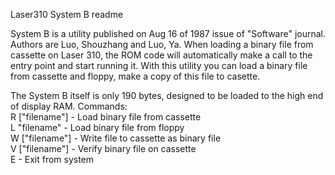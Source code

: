 Laser310 System B readme  

System B is a utility published on Aug 16 of 1987 issue of "Software" journal. Authors are Luo, Shouzhang and Luo, Ya.
When loading a binary file from cassette on Laser 310, the ROM code will automatically make a call to the entry point and start running it.
With this utility you can load a binary file from cassette and floppy, make a copy of this file to casette.  

The System B itself is only 190 bytes, designed to be loaded to the high end of display RAM.
Commands:  
R ["filename"] - Load binary file from cassette  
L "filename" - Load binary file from floppy  
W ["filename"] - Write file to cassette as binary file  
V ["filename"] - Verify binary file on cassette  
E - Exit from system  


